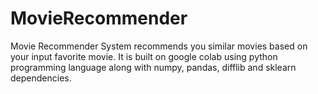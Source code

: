 # MovieRecommender
Movie Recommender System recommends you similar movies based on your input favorite movie. It is built on google colab using python programming language along with numpy, pandas, difflib and sklearn dependencies.
